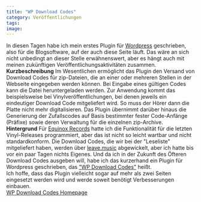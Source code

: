 ```yaml
---
title: "WP Download Codes"
category: Veröffentlichungen
tags: 
image: 
---
```


In diesen Tagen habe ich mein erstes Plugin für [Wordpress](http://wordpress.org) geschrieben, also für die Blogsoftware, auf der auch diese Seite läuft. Das wäre an sich nicht unbedingt an dieser Stelle erwähnenswert, aber es hängt auch mit meinen zukünftigen Veröffentlichungsaktivitäten zusammen.  
**Kurzbeschreibung**
Im Wesentlichen ermöglicht das Plugin den Versand von Download Codes für zip-Dateien, die an einer oder mehreren Stellen in der Webseite eingegeben werden können. Bei Eingabe eines gültigen Codes kann die Datei heruntergeladen werden. Zur Anwendung kommt das beispielsweise bei Vinylveröffentlichungen, bei denen jeweils ein eindeutiger Download Code mitgeliefert wird. So muss der Hörer dann die Platte nicht mehr digitalisieren.
Das Plugin übernimmt darüber hinaus die Generierung der Zufallscodes auf Basis bestimmter fester Code-Anfänge (Präfixe) sowie deren Verwaltung für die einzelnen zip-Archive.  
**Hintergrund**
Für [Equinox Records](http://www.equinoxrecords.com/news/) hatte ich die Funktionalität für die letzten Vinyl-Releases programmiert, aber das ist nicht so leicht wartbar und nicht standardkonform. Die Download Codes, die wir bei der "Leseliste" mitgeliefert haben, werden über [leave.music](http://www.leavemusic.de) abgewickelt, aber ich hatte bis vor ein paar Tagen nichts Eigenes. Und da ich in der Zukunft des Öfteren Download Codes ausgeben will, habe ich das kurzerhand ein Plugin für Wordpress geschrieben, das ["WP Download Codes"](http://wordpress.org/extend/plugins/wp-download-codes/) heißt.  
Ich hoffe, dass das Plugin vielleicht sogar auf mehr als zwei Seiten eingesetzt werden wird und werde soweit benötigt Verbesserungen einbauen.  
[WP Download Codes Homepage](http://wordpress.org/extend/plugins/wp-download-codes/)